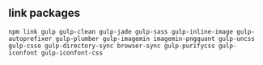 ## link packages
    npm link gulp gulp-clean gulp-jade gulp-sass gulp-inline-image gulp-autoprefixer gulp-plumber gulp-imagemin imagemin-pngquant gulp-uncss gulp-csso gulp-directory-sync browser-sync gulp-purifycss gulp-iconfont gulp-iconfont-css